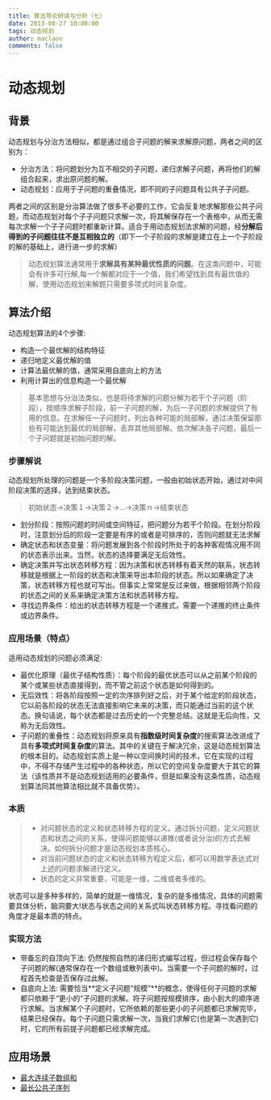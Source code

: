 ```yaml
---
title: 算法导论研读与分析（七）
date: 2013-08-27 10:00:00
tags: 动态规划
author: maclaon
comments: false
---
```

# 动态规划
## 背景
动态规划与分治方法相似，都是通过组合子问题的解来求解原问题，两者之间的区别为：
+ 分治方法：将问题划分为互不相交的子问题，递归求解子问题，再将他们的解组合起来，求出原问题的解。
+ 动态规划：应用于子问题的重叠情况，即不同的子问题具有公共子子问题。

两者之间的区别是分治算法做了很多不必要的工作，它会反复地求解那些公共子问题，而动态规划对每个子子问题只求解一次，将其解保存在一个表格中，从而无需每次求解一个子子问题时都重新计算。适合于用动态规划法求解的问题，经**分解后得到的子问题往往不是互相独立的**（即下一个子阶段的求解是建立在上一个子阶段的解的基础上，进行进一步的求解）

> 动态规划算法通常用于**求解具有某种最优性质的问题**。在这类问题中，可能会有许多可行解,每一个解都对应于一个值，我们希望找到具有最优值的解，使用动态规划来解题只需要多项式时间复杂度。

<!--more-->

## 算法介绍
动态规划算法的4个步骤:
+ 构造一个最优解的结构特征
+ 递归地定义最优解的值
+ 计算法最优解的值，通常采用自底向上的方法
+ 利用计算出的信息构造一个最优解

> 基本思想与分治法类似，也是将待求解的问题分解为若干个子问题（阶段），按顺序求解子阶段，前一子问题的解，为后一子问题的求解提供了有用的信息。在求解任一子问题时，列出各种可能的局部解，通过决策保留那些有可能达到最优的局部解，丢弃其他局部解。依次解决各子问题，最后一个子问题就是初始问题的解。

### 步骤解说
动态规划所处理的问题是一个多阶段决策问题，一般由初始状态开始，通过对中间阶段决策的选择，达到结束状态。
>  初始状态→决策１→决策２→…→决策ｎ→结束状态

+ 划分阶段：按照问题的时间或空间特征，把问题分为若干个阶段。在划分阶段时，注意划分后的阶段一定要是有序的或者是可排序的，否则问题就无法求解
+ 确定状态和状态变量：将问题发展到各个阶段时所处于的各种客观情况用不同的状态表示出来。当然，状态的选择要满足无后效性。
+ 确定决策并写出状态转移方程：因为决策和状态转移有着天然的联系，状态转移就是根据上一阶段的状态和决策来导出本阶段的状态。所以如果确定了决策，状态转移方程也就可写出。但事实上常常是反过来做，根据相邻两个阶段的状态之间的关系来确定决策方法和状态转移方程。
+ 寻找边界条件：给出的状态转移方程是一个递推式，需要一个递推的终止条件或边界条件。


### 应用场景（特点）
适用动态规划的问题必须满足:
+ 最优化原理（最优子结构性质）：每个阶段的最优状态可以从之前某个阶段的某个或某些状态直接得到，而不管之前这个状态是如何得到的。
+ 无后效性：将各阶段按照一定的次序排列好之后，对于某个给定的阶段状态，它以前各阶段的状态无法直接影响它未来的决策，而只能通过当前的这个状态。换句话说，每个状态都是过去历史的一个完整总结。这就是无后向性，又称为无后效性。
+ 子问题的重叠性：动态规划将原来具有**指数级时间复杂度**的搜索算法改进成了具有**多项式时间复杂度**的算法。其中的关键在于解决冗余，这是动态规划算法的根本目的。动态规划实质上是一种以空间换时间的技术，它在实现的过程中，不得不存储产生过程中的各种状态，所以它的空间复杂度要大于其它的算法（该性质并不是动态规划适用的必要条件，但是如果没有这条性质，动态规划算法同其他算法相比就不具备优势）。

### 本质
> + 对问题状态的定义和状态转移方程的定义。通过拆分问题，定义问题状态和状态之间的关系，使得问题能够以递推(或者说分治)的方式去解决。如何拆分问题才是动态规划本质核心。
> + 对当前问题状态的定义和状态转移方程定义后，都可以用数学表达式对上述的问题求解进行定义。
> + 状态的定义非常重要，可能是一维，二维或者多维的。

状态可以是多种多样的，简单的就是一维情况，复杂的是多维情况，具体的问题需要具体分析，脑洞要大!状态与状态之间的关系式叫状态转移方程。寻找看问题的角度才是最本质的特点。

### 实现方法
+ 带备忘的自顶向下法: 仍然按照自然的递归形式编写过程，但过程会保存每个子问题的解(通常保存在一个数组或散列表中)。当需要一个子问题的解时，过程首先检查是否保存过此解。
+ 自底向上法: 需要恰当**定义子问题“规模”**的概念，使得任何子问题的求解都只依赖于“更小的”子问题的求解。将子问题按规模排序，由小到大的顺序进行求解。当求解某个子问题时，它所依赖的那些更小的子问题都已求解完毕，结果已经保存。每个子问题只需求解一次，当我们求解它(也是第一次遇到它)时，它的所有前提子问题都已经求解完成。

## 应用场景
+ [最大连续子数组和](http://shieldme.cn/2013/06/23/introduction-to-algorithms-learning-chapter2/)
+ [最长公共子序列]()


